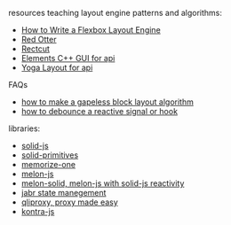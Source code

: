 resources teaching layout engine patterns and algorithms:
- [How to Write a Flexbox Layout Engine](https://tchayen.com/how-to-write-a-flexbox-layout-engine)
- [Red Otter](https://www.red-otter.dev/)
- [Rectcut](https://halt.software/dead-simple-layouts/)
- [Elements C++ GUI for api](https://cycfi.github.io/elements/layout)
- [Yoga Layout for api](https://yogalayout.com/)

FAQs
- [how to make a gapeless block layout algorithm](https://stackoverflow.com/questions/11278754/how-to-implement-a-gapless-block-layout-algorithm)
- [how to debounce a reactive signal or hook](https://stackoverflow.com/questions/54666401/how-to-use-throttle-or-debounce-with-react-hook)

libraries:
- [solid-js](https://github.com/solidjs/solid)
- [solid-primitives](https://github.com/solidjs-community/solid-primitives)
- [memorize-one](https://github.com/alexreardon/memoize-one)
- [melon-js](https://github.com/melonjs/melonJS)
- [melon-solid, melon-js with solid-js reactivity](https://github.com/L1lith/Melon-Solid)
- [jabr state manegement](https://github.com/L1lith/Jabr)
- [qliproxy, proxy made easy](https://github.com/L1lith/QliProxy/tree/master)
- [kontra-js](https://github.com/straker/kontra)
